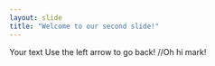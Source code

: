 ```yaml
---
layout: slide
title: "Welcome to our second slide!"
---
```

Your text
Use the left arrow to go back!
//Oh hi mark!
